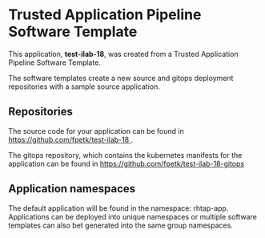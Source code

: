 # Trusted Application Pipeline Software Template

This application, **test-ilab-18**, was created from a Trusted Application Pipeline Software Template.

The software templates create a new source and gitops deployment repositories with a sample source application. 

## Repositories

The source code for your application can be found in [https://github.com/fpetk/test-ilab-18 ](https://github.com/fpetk/test-ilab-18 ).
 
The gitops repository, which contains the kubernetes manifests for the application can be found in 
[https://github.com/fpetk/test-ilab-18-gitops ](https://github.com/fpetk/test-ilab-18-gitops ) 

## Application namespaces 

The default application will be found in the namespace: rhtap-app. Applications can be deployed into unique namespaces or multiple software templates can also bet generated into the same group namespaces.  